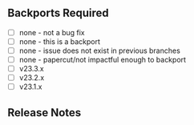 <!--
See https://github.com/redpanda-data/redpanda/blob/dev/CONTRIBUTING.md#pull-request-body
for more details and examples of what is expected in a PR body.

Content in this top section is REQUIRED. Describe, in plain language, the motivation
behind the change (bug fix, feature, improvement) in this PR and how the included
commits address it.

Add the GitHub keyword `Fixes` to link to bug(s) this PR will fix, e.g.
  Fixes #ISSUE-NUMBER, Fixes #ISSUE-NUMBER, ...

If this PR is a backport, link to the original with `Backport of PR`, e.g.
  Backport of PR #PR-NUMBER
-->

## Backports Required

<!-- Checking at least one of the checkboxes is REQUIRED if this PR is not a backport. -->

- [ ] none - not a bug fix
- [ ] none - this is a backport
- [ ] none - issue does not exist in previous branches
- [ ] none - papercut/not impactful enough to backport
- [ ] v23.3.x
- [ ] v23.2.x
- [ ] v23.1.x

## Release Notes

<!--
If the changes in this PR do not need to be mentioned in the release
notes, then don't add a sub-section and simply list `none`, e.g.

* none

Otherwise, adding a sub-section or `none` is REQUIRED if the PR is not a backport PR.
If this is a backport PR, adding contents to this section will override
the release notes section inherited from the original PR to dev.

Add one or more of the sub-sections with a short description bullet
point of the change, e.g.

### Bug Fixes

* Short description of the bug fix if this is a PR to `dev` branch.

### Features

* Short description of the feature. Explain how to configure.

### Improvements

* Short description of how this PR improves existing behavior.

-->
